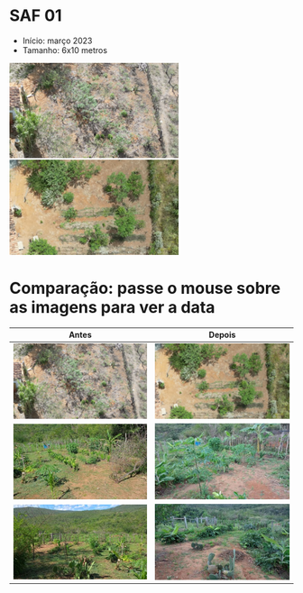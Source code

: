 # SAF 01

- Início: março 2023
- Tamanho: 6x10 metros

<p float="left">
	<a title="Outubro 2022" href="../figuras/saf01/saf01_2022_10.png" target="_blank">
        <img src="../figuras/saf01/thumbnails/saf01_2022_10.png" alt="Thumbnail" />
    </a>
	<a title="Março 2023" href="../figuras/saf01/saf01_2023_03.png" target="_blank">
        <img src="../figuras/saf01/thumbnails/saf01_2023_03.png" alt="Thumbnail" />
    </a>	
</p>

# Comparação: passe o mouse sobre as imagens para ver a data
| Antes | Depois |
|----------|----------|
|  <a title="Outubro 2022" href="../figuras/saf01/saf01_2022_10.png" target="_blank"> <img src="../figuras/saf01/thumbnails/saf01_2022_10.png" alt="Thumbnail" /></a> | <a title="Março 2023" href="../figuras/saf01/saf01_2023_03.png" target="_blank"> <img src="../figuras/saf01/thumbnails/saf01_2023_03.png" alt="Thumbnail" /> </a> |
| <a title="Janeiro 2024 direita" href="../figuras/saf01/2024_01_depois_da_poda.jpeg" target="_blank"> <img src="../figuras/saf01/thumbnails/2024_01_depois_da_poda.jpeg" alt="Thumbnail" /> </a> |  <a title="Maio, 31, direita" href="../figuras/saf01/2024_05_31_direita.jpeg" target="_blank"> <img src="../figuras/saf01/thumbnails/2024_05_31_direita.jpeg" alt="Thumbnail" /></a> | 
| <a title="Janeiro 2024 esquerda" href="../figuras/saf01/2024_01_31_esquerda.jpeg" target="_blank"> <img src="../figuras/saf01/thumbnails/2024_01_31_esquerda.jpeg" alt="Thumbnail" /> </a> |  <a title="Maio, 31, direita" href="../figuras/saf01/2024_05_31_esquerda.jpeg" target="_blank"> <img src="../figuras/saf01/thumbnails/2024_05_31_esquerda.jpeg" alt="Thumbnail" /></a> | 
